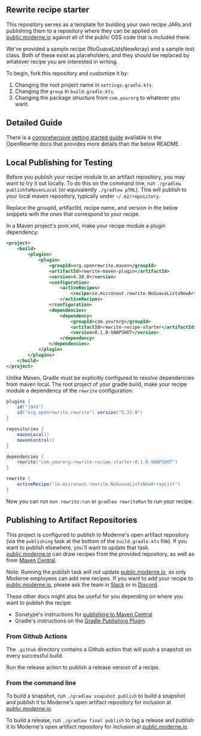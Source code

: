 ## Rewrite recipe starter

This repository serves as a template for building your own recipe JARs and publishing them to a repository where they can be applied on [public.moderne.io](https://public.moderne.io) against all of the public OSS code that is included there.

We've provided a sample recipe (NoGuavaListsNewArray) and a sample test class. Both of these exist as placeholders, and they should be replaced by whatever recipe you are interested in writing.

To begin, fork this repository and customize it by:

1. Changing the root project name in `settings.gradle.kts`.
2. Changing the `group` in `build.gradle.kts`.
3. Changing the package structure from `com.yourorg` to whatever you want.

## Detailed Guide

There is a [comprehensive getting started guide](https://docs.openrewrite.org/getting-started/recipe-development-environment)
available in the OpenRewrite docs that provides more details than the below README.

## Local Publishing for Testing

Before you publish your recipe module to an artifact repository, you may want to try it out locally.
To do this on the command line, run `./gradlew publishToMavenLocal` (or equivalently `./gradlew pTML`).
This will publish to your local maven repository, typically under `~/.m2/repository`.

Replace the groupId, artifactId, recipe name, and version in the below snippets with the ones that correspond to your recipe.

In a Maven project's pom.xml, make your recipe module a plugin dependency:
```xml
<project>
    <build>
        <plugins>
            <plugin>
                <groupId>org.openrewrite.maven</groupId>
                <artifactId>rewrite-maven-plugin</artifactId>
                <version>4.38.0</version>
                <configuration>
                    <activeRecipes>
                        <recipe>io.micronaut.rewrite.NoGuavaListsNewArrayList</recipe>
                    </activeRecipes>
                </configuration>
                <dependencies>
                    <dependency>
                        <groupId>com.yourorg</groupId>
                        <artifactId>rewrite-recipe-starter</artifactId>
                        <version>0.1.0-SNAPSHOT</version>
                    </dependency>
                </dependencies>
            </plugin>
        </plugins>
    </build>
</project>
```

Unlike Maven, Gradle must be explicitly configured to resolve dependencies from maven local.
The root project of your gradle build, make your recipe module a dependency of the `rewrite` configuration:

```groovy
plugins {
    id("java")
    id("org.openrewrite.rewrite") version("5.33.0")
}

repositories {
    mavenLocal()
    mavenCentral()
}

dependencies {
    rewrite("com.yourorg:rewrite-recipe-starter:0.1.0-SNAPSHOT")
}

rewrite {
    activeRecipe("io.micronaut.rewrite.NoGuavaListsNewArrayList")
}
```

Now you can run `mvn rewrite:run` or `gradlew rewriteRun` to run your recipe.

## Publishing to Artifact Repositories

This project is configured to publish to Moderne's open artifact repository (via the `publishing` task at the bottom of
the `build.gradle.kts` file). If you want to publish elsewhere, you'll want to update that task.
[public.moderne.io](https://public.moderne.io) can draw recipes from the provided repository, as well as from [Maven Central](https://search.maven.org).

Note:
Running the publish task _will not_ update [public.moderne.io](https://public.moderne.io), as only Moderne employees can
add new recipes. If you want to add your recipe to [public.moderne.io](https://public.moderne.io), please ask the
team in [Slack](https://join.slack.com/t/rewriteoss/shared_invite/zt-nj42n3ea-b~62rIHzb3Vo0E1APKCXEA) or in [Discord](https://discord.gg/xk3ZKrhWAb).

These other docs might also be useful for you depending on where you want to publish the recipe:

* Sonatype's instructions for [publishing to Maven Central](https://maven.apache.org/repository/guide-central-repository-upload.html)
* Gradle's instructions on the [Gradle Publishing Plugin](https://docs.gradle.org/current/userguide/publishing\_maven.html).

### From Github Actions

The `.github` directory contains a Github action that will push a snapshot on every successful build.

Run the release action to publish a release version of a recipe.

### From the command line

To build a snapshot, run `./gradlew snapshot publish` to build a snapshot and publish it to Moderne's open artifact repository for inclusion at [public.moderne.io](https://public.moderne.io).

To build a release, run `./gradlew final publish` to tag a release and publish it to Moderne's open artifact repository for inclusion at [public.moderne.io](https://public.moderne.io).
